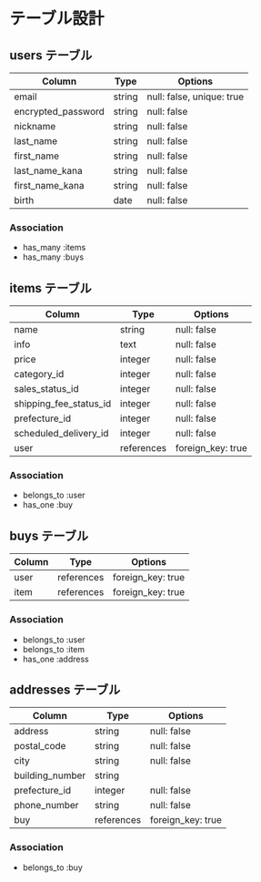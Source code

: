 # テーブル設計

## users テーブル

| Column             | Type    | Options                   |
| ------------------ | ------- | ------------------------- |
| email              | string  | null: false, unique: true |
| encrypted_password | string  | null: false               |
| nickname           | string  | null: false               |
| last_name          | string  | null: false               |
| first_name         | string  | null: false               |
| last_name_kana     | string  | null: false               |
| first_name_kana    | string  | null: false               |
| birth              | date    | null: false               |

### Association

- has_many :items
- has_many :buys

## items テーブル

| Column                 | Type       | Options           |
| ---------------------- | ---------- | ----------------- |
| name                   | string     | null: false       |
| info                   | text       | null: false       |
| price                  | integer    | null: false       |
| category_id            | integer    | null: false       |
| sales_status_id        | integer    | null: false       |
| shipping_fee_status_id | integer    | null: false       |
| prefecture_id          | integer    | null: false       |
| scheduled_delivery_id  | integer    | null: false       |
| user                   | references | foreign_key: true |

### Association

- belongs_to :user
- has_one :buy

## buys テーブル

| Column              | Type       | Options           |
| ------------------- | ---------- | ----------------- |
| user                | references | foreign_key: true |
| item                | references | foreign_key: true |

### Association

- belongs_to :user
- belongs_to :item
- has_one :address

## addresses テーブル

| Column              | Type       | Options           |
| ------------------- | ---------- | ----------------- |
| address             | string     | null: false       |
| postal_code         | string     | null: false       |
| city                | string     | null: false       |
| building_number     | string     |                   |
| prefecture_id       | integer    | null: false       |
| phone_number        | string     | null: false       |
| buy                 | references | foreign_key: true |

### Association

- belongs_to :buy